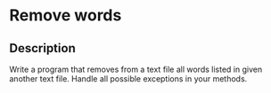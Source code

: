 # Remove words

## Description
Write a program that removes from a text file all words listed in given another text file.
Handle all possible exceptions in your methods.

